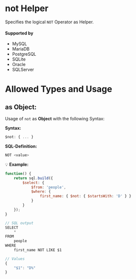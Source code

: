 # not Helper
Specifies the logical `NOT` Operator as Helper.

#### Supported by
- MySQL
- MariaDB
- PostgreSQL
- SQLite
- Oracle
- SQLServer

# Allowed Types and Usage

## as Object:

Usage of `not` as **Object** with the following Syntax:

**Syntax:**

```javascript
$not: { ... }
```

**SQL-Definition:**
```javascript
NOT <value>
```

:bulb: **Example:**
```javascript
function() {
    return sql.build({
        $select: {
            $from: 'people',
            $where: {
                first_name: { $not: { $startsWith: 'D' } }
            }
        }
    });
}

// SQL output
SELECT
    *
FROM
    people
WHERE
    first_name NOT LIKE $1

// Values
{
    "$1": "D%"
}
```

